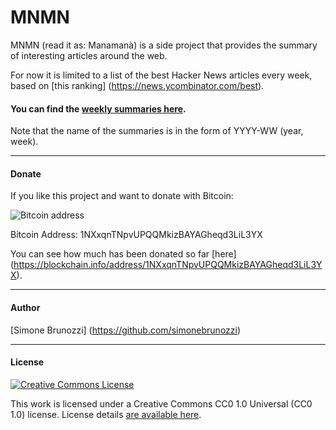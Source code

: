 # MNMN

MNMN (read it as: Manamanà) is a side project that provides the summary of interesting articles around the web.

For now it is limited to a list of the best Hacker News articles every week, based on [this ranking] (https://news.ycombinator.com/best).

#### You can find the [weekly summaries here](https://github.com/simonebrunozzi/MNMN/tree/master/Weekly-Summaries).

Note that the name of the summaries is in the form of YYYY-WW (year, week).

---

#### Donate

If you like this project and want to donate with Bitcoin:

![Bitcoin address](https://github.com/simonebrunozzi/MNMN/blob/master/1NXxqnTNpvUPQQMkizBAYAGheqd3LiL3YX.png)

Bitcoin Address: 1NXxqnTNpvUPQQMkizBAYAGheqd3LiL3YX

You can see how much has been donated so far [here] (https://blockchain.info/address/1NXxqnTNpvUPQQMkizBAYAGheqd3LiL3YX).

---

#### Author

[Simone Brunozzi] (https://github.com/simonebrunozzi)

---

#### License

[![Creative Commons License](http://i.creativecommons.org/p/zero/1.0/88x31.png)](https://creativecommons.org/publicdomain/zero/1.0/)

This work is licensed under a Creative Commons CC0 1.0 Universal (CC0 1.0) license.
License details [are available here](https://github.com/simonebrunozzi/MNMN/blob/master/LICENSE.md).

